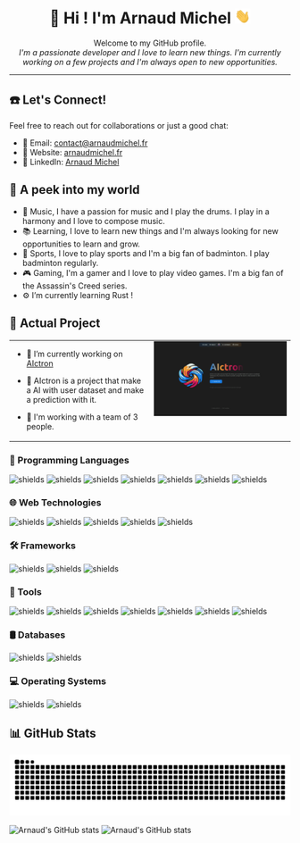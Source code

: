 <h1 align="center">
    💫 Hi ! I'm Arnaud Michel
    <img src="https://github.com/MrArnaudMichel/MrArnaudMichel/blob/main/assets/images/Hello.gif" width="28px" alt="👋">
</h1>

<p align="center">
    Welcome to my GitHub profile.
    <i>
        <br>
        I'm a passionate developer and I love to learn new things. I'm currently working on a few projects and I'm always open to new opportunities.
    </i>
</p>

---

## ☎️ Let's Connect!
Feel free to reach out for collaborations or just a good chat:

- 📧 Email: [contact@arnaudmichel.fr]("mailto:contact@arnaudmichel.fr")
- 🔗 Website: [arnaudmichel.fr](https://arnaudmichel.fr)
- 📱 LinkedIn: [Arnaud Michel](https://www.linkedin.com/in/arnaud-michel-1b1b3b1b3/)

## 🌱 A peek into my world

- 🥁 Music, I have a passion for music and I play the drums. I play in a harmony and I love to compose music. 
- 📚 Learning, I love to learn new things and I'm always looking for new opportunities to learn and grow. 
- 🏸 Sports, I love to play sports and I'm a big fan of badminton. I play badminton regularly. 
- 🎮 Gaming, I'm a gamer and I love to play video games. I'm a big fan of the Assassin's Creed series.
- ⚙️ I’m currently learning Rust !
  
## 🚀 Actual Project


<table><tr><td valign="top" width="50%">

- 🔭 I’m currently working on [AIctron](https://github.com/Group-3-Charlie/AIctron)


- 🤖 AIctron is a project that make a AI with user dataset and make a prediction with it.


- 👥 I'm working with a team of 3 people.


</td><td valign="top" width="50%">

<div align="center">
<img src="assets/images/aictron.png" alt="aictronimage"/>
</div>  


</td></tr></table>  


### 📌 Programming Languages
![shields](https://img.shields.io/badge/C-00599C?style=for-the-badge&logo=c&logoColor=white)
![shields](https://img.shields.io/badge/C++-00599C?style=for-the-badge&logo=c%2B%2B&logoColor=white)
![shields](https://img.shields.io/badge/C%23-239120?style=for-the-badge&logo=c-sharp&logoColor=white)
![shields](https://img.shields.io/badge/Python-3776AB?style=for-the-badge&logo=python&logoColor=white)
![shields](https://img.shields.io/badge/Java-007396?style=for-the-badge&logo=java&logoColor=white)
![shields](https://img.shields.io/badge/Ruby-CC342D?style=for-the-badge&logo=ruby&logoColor=white)
![shields](https://img.shields.io/badge/R-276DC3?style=for-the-badge&logo=r&logoColor=white)

### :globe_with_meridians: Web Technologies

![shields](https://img.shields.io/badge/HTML5-E34F26?style=for-the-badge&logo=html5&logoColor=white)
![shields](https://img.shields.io/badge/CSS3-1572B6?style=for-the-badge&logo=css3&logoColor=white)
![shields](https://img.shields.io/badge/JavaScript-F7DF1E?style=for-the-badge&logo=javascript&logoColor=black)
![shields](https://img.shields.io/badge/PHP-777BB4?style=for-the-badge&logo=php&logoColor=white)
![shields](https://img.shields.io/badge/TypeScript-007ACC?style=for-the-badge&logo=typescript&logoColor=white)


### 🛠️ Frameworks

![shields](https://img.shields.io/badge/React-61DAFB?style=for-the-badge&logo=react&logoColor=white)
![shields](https://img.shields.io/badge/Laravel-FF2D20?style=for-the-badge&logo=laravel&logoColor=white)
![shields](https://img.shields.io/badge/Flask-000000?style=for-the-badge&logo=flask&logoColor=white)

### :100: Tools

![shields](https://img.shields.io/badge/Git-F05032?style=for-the-badge&logo=git&logoColor=white)
![shields](https://img.shields.io/badge/GitHub-181717?style=for-the-badge&logo=github&logoColor=white)
![shields](https://img.shields.io/badge/Unity-000000?style=for-the-badge&logo=unity&logoColor=white)
![shields](https://img.shields.io/badge/Unreal_Engine-313131?style=for-the-badge&logo=unreal-engine&logoColor=white)
![shields](https://img.shields.io/badge/Visual_Studio-5C2D91?style=for-the-badge&logo=visual-studio&logoColor=white)
![shields](https://img.shields.io/badge/IntelliJ_IDEA-000000?style=for-the-badge&logo=intellij-idea&logoColor=white)
![shields](https://img.shields.io/badge/Android_Studio-3DDC84?style=for-the-badge&logo=android-studio&logoColor=white)

### 🛢️ Databases

![shields](https://img.shields.io/badge/SQL|PL/SQL-F80000?style=for-the-badge&logo=oracle&logoColor=white)
![shields](https://img.shields.io/badge/SQlite-003B57?style=for-the-badge&logo=sqlite&logoColor=white)

### :computer: Operating Systems

![shields](https://img.shields.io/badge/Windows-0078D6?style=for-the-badge&logo=windows&logoColor=white)
![shields](https://img.shields.io/badge/Debian-A81D33?style=for-the-badge&logo=debian&logoColor=white)

## 📊 GitHub Stats

<div align="center">
    <img src="https://github.com/MrArnaudMichel/MrArnaudMichel/blob/output/github-contribution-grid-snake-dark.svg" alt="snake")>
</div>

![Arnaud's GitHub stats](https://github-profile-summary-cards.vercel.app/api/cards/profile-details?username=MrArnaudMichel&theme=github_dark)
![Arnaud's GitHub stats](https://github-profile-summary-cards.vercel.app/api/cards/stats?username=MrArnaudMichel&theme=github_dark)
